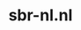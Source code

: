---
layout: post
title:  "sbr-nl.nl"
internal_url:  "/dutchgov/sbr-nl.nl.html"
categories: dutchgov
---